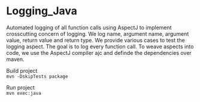 # Logging_Java
Automated logging of all function calls using AspectJ to implement crosscutting concern of logging.
We log name, argument name, argument value, return value and return type.
We provide various cases to test the logging aspect. The goal is to log every function call.
To weave aspects into code, we use the AspectJ compiler ajc and definde the dependencies over maven.

Build project  
```mvn -DskipTests package```

Run project  
```mvn exec:java```

